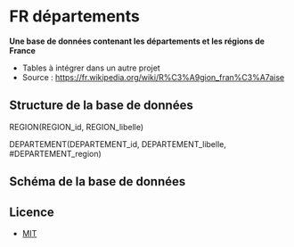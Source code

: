 # FR départements

**Une base de données contenant les départements et les régions de France**

* Tables à intégrer dans un autre projet
* Source : https://fr.wikipedia.org/wiki/R%C3%A9gion_fran%C3%A7aise

## Structure de la base de données

REGION(REGION_id, REGION_libelle)

DEPARTEMENT(DEPARTEMENT_id, DEPARTEMENT_libelle, #DEPARTEMENT_region)

## Schéma de la base de données

## Licence

* [MIT](LICENSE)

